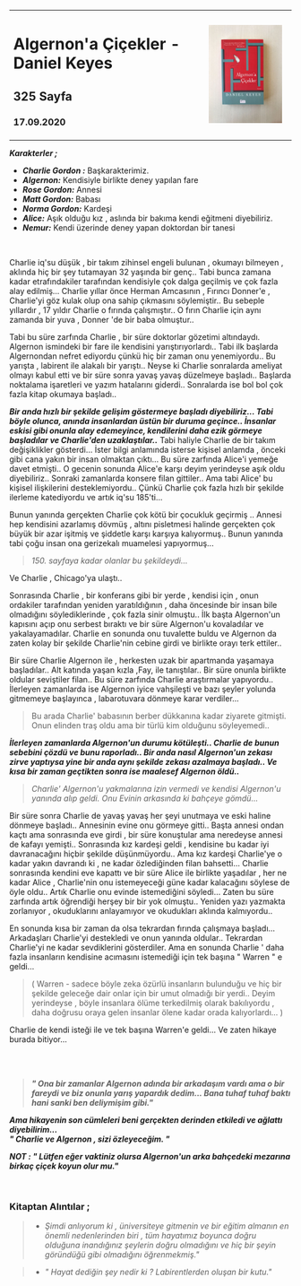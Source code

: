 
<table><tr>
<td align="left"> 
  
# Algernon'a Çiçekler - Daniel Keyes
## 325 Sayfa
### 17.09.2020

  
</td>
<td> 
  <p align="center" style="padding: 10px">
    <img alt="Algernona-Çiçekler" src="../images/16_algernona_cicekler.jpg" width="250">
    <br>
    
  </p> 
</td>

</tr></table>

***Karakterler ;***
- ***Charlie Gordon :*** Başkarakterimiz.
- ***Algernon:*** Kendisiyle birlikte deney yapılan fare
- ***Rose Gordon:***  Annesi
- ***Matt Gordon:***  Babası
- ***Norma Gordon:*** Kardeşi
- ***Alice:*** Aşık olduğu kız , aslında bir bakıma kendi eğitmeni diyebiliriz.
- ***Nemur:*** Kendi üzerinde deney yapan doktordan bir tanesi 


<br>

Charlie iq'su düşük , bir takım zihinsel engeli bulunan , okumayı bilmeyen , aklında hiç bir şey tutamayan 32 yaşında bir genç.. Tabi bunca zamana kadar etrafındakiler tarafından kendisiyle çok dalga geçilmiş ve çok fazla alay edilmiş...  Charlie yıllar önce Herman Amcasının , Fırıncı Donner'e , Charlie'yi göz kulak olup ona sahip çıkmasını söylemiştir.. Bu sebeple yıllardır , 17 yıldır Charlie o fırında çalışmıştır.. O fırın Charlie için aynı zamanda bir yuva , Donner 'de bir baba olmuştur..

 Tabi bu süre zarfında Charlie , bir süre doktorlar gözetimi altındaydı. Algernon ismindeki bir fare ile kendisini yarıştırıyorlardı.. Tabi ilk başlarda Algernondan nefret ediyordu çünkü hiç bir zaman onu yenemiyordu.. Bu yarışta ,  labirent ile alakalı bir yarıştı.. Neyse ki Charlie sonralarda ameliyat olmayı kabul etti ve bir süre sonra yavaş yavaş düzelmeye başladı.. Başlarda noktalama işaretleri ve yazım hatalarını giderdi.. Sonralarda ise bol bol çok fazla kitap okumaya başladı.. 

 ***Bir anda hızlı  bir şekilde gelişim göstermeye başladı diyebiliriz...  Tabi böyle olunca, anında insanlardan üstün bir duruma geçince.. İnsanlar eskisi gibi onunla alay edemeyince, kendilerini  daha ezik görmeye başladılar ve Charlie'den uzaklaştılar..*** Tabi haliyle Charlie de bir takım değişiklikler gösterdi...  İster bilgi anlamında isterse kişisel anlamda , önceki gibi cana yakın bir insan olmaktan çıktı...  Bu süre zarfında Alice'i yemeğe davet etmişti.. O gecenin sonunda Alice'e karşı deyim yerindeyse aşık oldu diyebiliriz.. Sonraki zamanlarda konsere filan gittiler.. Ama tabi Alice' bu kişisel ilişkilerini desteklemiyordu.. Çünkü Charlie çok fazla hızlı bir şekilde ilerleme katediyordu ve artık iq'su 185'ti... 

  Bunun yanında gerçekten Charlie çok kötü bir çocukluk geçirmiş ..  Annesi hep kendisini azarlamış dövmüş , altını pisletmesi halinde gerçekten çok büyük bir azar işitmiş ve şiddetle karşı karşıya kalıyormuş.. Bunun yanında tabi  çoğu insan ona gerizekalı muamelesi yapıyormuş...

  > *150. sayfaya kadar olanlar bu şekildeydi...*

  Ve Charlie , Chicago'ya ulaştı..
  
  Sonrasında Charlie , bir konferans gibi bir yerde , kendisi için , onun ordakiler tarafından yeniden yaratıldığının , daha öncesinde  bir insan bile olmadığını söylediklerinde , çok fazla sinir olmuştu.. İlk başta Algernon'un kapısını açıp onu serbest bıraktı ve bir süre Algernon'u kovaladılar ve yakalayamadılar. Charlie en sonunda onu tuvalette buldu ve Algernon da zaten kolay bir  şekilde 
Charlie'nin cebine girdi ve birlikte orayı terk ettiler..

 Bir süre Charlie Algernon ile , herkesten uzak bir apartmanda yaşamaya başladılar.. Alt katında yaşan kızla ,Fay, ile  tanıştılar.. Bir süre onunla birlikte oldular seviştiler filan.. Bu süre zarfında Charlie araştırmalar yapıyordu.. İlerleyen zamanlarda ise Algernon iyice vahşileşti ve bazı şeyler yolunda gitmemeye başlayınca , labarotuvara dönmeye karar verdiler... 
 > Bu arada Charlie' babasının berber dükkanına kadar  ziyarete gitmişti. Onun elinden traş oldu ama bir türlü kim olduğunu söyleyemedi..

 ***İlerleyen zamanlarda Algernon'un durumu kötüleşti.. Charlie de bunun sebebini çözdü ve bunu raporladı.. Bir anda nasıl  Algernon'un zekası zirve yaptıysa yine bir anda aynı şekilde zekası azalmaya başladı.. Ve kısa bir zaman geçtikten sonra ise maalesef Algernon öldü..***
 
 > *Charlie' Algernon'u yakmalarına izin vermedi ve kendisi Algernon'u yanında alıp geldi. Onu Evinin arkasında ki  bahçeye gömdü...*

  Bir süre sonra Charlie de yavaş yavaş her şeyi unutmaya ve eski haline dönmeye başladı.. Annesinin evine onu görmeye gitti.. Başta annesi ondan kaçtı ama sonrasında eve girdi , bir süre konuştular ama neredeyse annesi de kafayı yemişti.. Sonrasında kız kardeşi geldi , kendisine bu kadar iyi davranacağını hiçbir şekilde düşünmüyordu.. Ama kız kardeşi Charlie'ye o kadar yakın davrandı ki  , ne kadar özlediğinden filan bahsetti... Charlie sonrasında kendini eve kapattı ve bir süre Alice ile  birlikte yaşadılar , her ne kadar Alice , Charlie'nin onu istemeyeceği güne kadar kalacağını söylese de öyle oldu..  Artık Charlie onu evinde istemediğini söyledi... Zaten bu süre zarfında artık öğrendiği herşey bir bir yok olmuştu.. Yeniden  yazı yazmakta zorlanıyor , okuduklarını anlayamıyor ve okudukları aklında kalmıyordu..

  En sonunda kısa bir zaman da olsa tekrardan fırında çalışmaya başladı... Arkadaşları Charlie'yi destekledi  ve onun yanında oldular.. Tekrardan Charlie'yi ne kadar  sevdiklerini gösterdiler. Ama en sonunda Charlie ' daha fazla insanların kendisine acımasını istemediği için tek başına " Warren " e geldi...

  > ( Warren - sadece böyle zeka özürlü insanların bulunduğu ve hiç bir şekilde geleceğe dair onlar için bir umut olmadığı bir yerdi.. Deyim yerindeyse , böyle insanlara ölüme terkedilmiş olarak bakılıyordu
   , daha doğrusu oraya gelen insanlar ölene kadar orada kalıyorlardı... )

   Charlie de kendi isteği ile ve tek başına Warren'e geldi... Ve zaten hikaye burada bitiyor...

   <br> <br>

   > ***" Ona bir zamanlar Algernon adında bir arkadaşım vardı ama o bir fareydi ve biz onunla yarış yapardık dedim... Bana tuhaf tuhaf baktı hani sanki ben deliymişim gibi."***
   


   ***Ama hikayenin son cümleleri beni gerçekten derinden etkiledi ve ağlattı diyebilirim...*** <br>
   ***" Charlie ve Algernon , sizi özleyeceğim. "***

***NOT : " Lütfen eğer vaktiniz olursa Algernon'un arka bahçedeki mezarına birkaç çiçek koyun olur mu."***
   
   
   <br>

### Kitaptan Alıntılar ;
> - *Şimdi anlıyorum ki , üniversiteye gitmenin ve bir eğitim almanın en önemli nedenlerinden biri , tüm hayatımız boyunca  doğru olduğuna inandığınız şeylerin doğru olmadığını ve hiç bir şeyin göründüğü gibi olmadığını öğrenmekmiş."*

> - *" Hayat dediğin şey nedir ki ? Labirentlerden oluşan bir kutu."*

